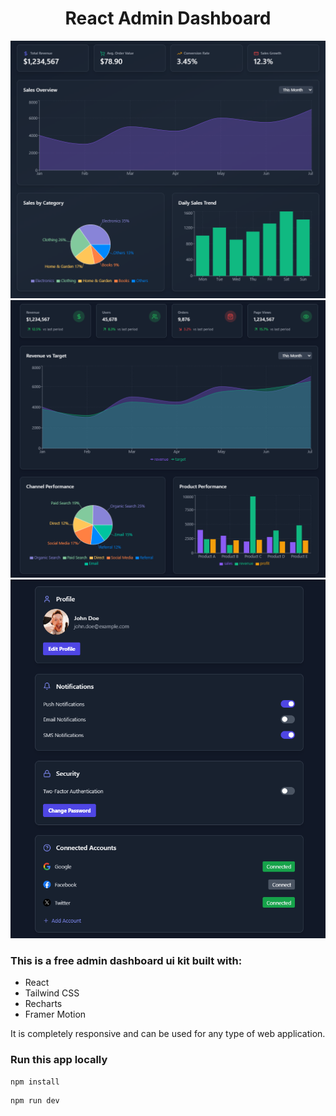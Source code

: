 <h1 align="center">React Admin Dashboard</h1>

![Demo App](/public/screenshot-for-readme-1.png)
![Demo App](/public/screenshot-for-readme-2.png)
![Demo App](/public/screenshot-for-readme-3.png)

### This is a free admin dashboard ui kit built with:

- React
- Tailwind CSS
- Recharts
- Framer Motion

It is completely responsive and can be used for any type of web application.

### Run this app locally

```shell
npm install
```

```shell
npm run dev
```
